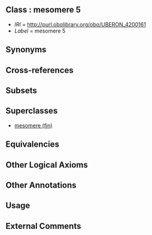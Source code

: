 
## Class : mesomere 5

 * *IRI* = http://purl.obolibrary.org/obo/UBERON_4200161
 * *Label* = mesomere 5

## Synonyms


## Cross-references


## Subsets


## Superclasses

 * [mesomere (fin)](../../UBERON/60/UBERON_4200160.md)

## Equivalencies


## Other Logical Axioms


## Other Annotations


## Usage


## External Comments

